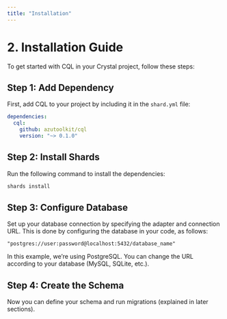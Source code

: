 ```yaml
---
title: "Installation"
---
```


# 2. Installation Guide

To get started with CQL in your Crystal project, follow these steps:

## Step 1: Add Dependency

First, add CQL to your project by including it in the `shard.yml` file:

```yaml
dependencies:
  cql:
    github: azutoolkit/cql
    version: "~> 0.1.0"
```

## Step 2: Install Shards

Run the following command to install the dependencies:

```bash
shards install
```

## Step 3: Configure Database

Set up your database connection by specifying the adapter and connection URL. This is done by configuring the database in your code, as follows:

```crystal
"postgres://user:password@localhost:5432/database_name"
```

In this example, we’re using PostgreSQL. You can change the URL according to your database (MySQL, SQLite, etc.).

## Step 4: Create the Schema

Now you can define your schema and run migrations (explained in later sections).
